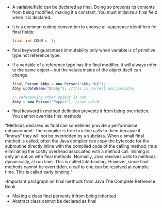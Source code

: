 - A variable/field can be declared as final. Doing so prevents its contents from being modified, making it a constant.
You must initialize a final field when it is declared.

- It is a common coding convention to choose all uppercase identifiers for final fields:
        
	```java
	final int CONN = -1;
	```

- final keyword guarantees immutability only when variable is of primitive type not reference type.

- If a variable of a reference type has the final modifier, it will always refer to the same object—but the values inside of the object itself can change.
 	
	```java
	final Person Abby = new Person("Abby McG");
	Abby.updateName("Dobby"); //this is correct and possible
	
	// referencing other object is not
	Abby = new Person("Papper"); //not valid
	```
	
- final keyword in method definition prevents it from being overridden.
You cannot override final methods

"Methods declared as final can sometimes provide a performance enhancement: The compiler is free to inline calls to them because it “knows” they will not be overridden by a subclass. When a small final method is called, often the Java compiler can copy the bytecode for the subroutine directly inline with the compiled code of the calling method, thus eliminating the costly overhead associated with a method call. Inlining is only an option with final methods. Normally, Java resolves calls to methods dynamically, at run time. This is called late binding. However, since final methods cannot be overridden, a call to one can be resolved at compile time. This is called early binding."

-Important paragraph on final methods from Java The Complete Reference Book

- Making a class final pervents it from being inherited
- Abstract class cannot be declared as final
